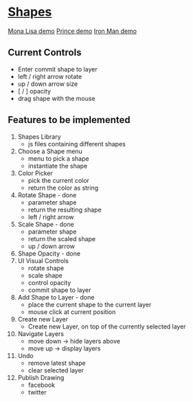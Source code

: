 # [Shapes](https://teamgodfather.github.io/Paint-With-Shapes/)

[Mona Lisa demo](https://youtu.be/k3h-ivpfPS0?t=9s)
[Prince demo](https://www.youtube.com/watch?v=JPPB51vI1XE)
[Iron Man demo](https://www.youtube.com/watch?v=AkHjRe1ZRKQ)

## Current Controls
  - Enter commit shape to layer
  - left / right arrow rotate
  - up / down arrow size
  - [ / ] opacity
  - drag shape with the mouse

## Features to be implemented

1. Shapes Library
    - js files containing different shapes
2. Choose a Shape menu
    - menu to pick a shape
    - instantiate the shape
3. Color Picker
    - pick the current color
    - return the color as string
4. Rotate Shape - done
    - parameter shape 
    - return the resulting shape
    - left / right arrow
5. Scale Shape - done
    - parameter shape
    - return the scaled shape
    - up / down arrow
5. Shape Opacity - done
6. UI Visual Controls
    - rotate shape
    - scale shape 
    - control opacity
    - commit shape to layer
6. Add Shape to Layer - done
    - place the current shape to the current layer
    - mouse click at current position
6. Create new Layer
    - Create new Layer, on top of the currently selected layer
7. Navigate Layers
    - move down -> hide layers above
    - move up -> display layers
8. Undo 
   - remove latest shape
   - clear selected layer
8. Publish Drawing
   - facebook
   - twitter
